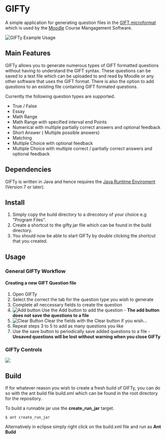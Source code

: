 GIFTy
=====

A simple application for generating question files in the [GIFT microformat](http://docs.moodle.org/23/en/GIFT_format) which is used by the [Moodle](https://moodle.org/)  Course Mangagement Software.

![GIFTy Example Usage](http://img641.imageshack.us/img641/8568/mulitplechoiceexamplesc.png)

Main Features
--------

GIFTy allows you to generate numerous types of GIFT formatted questions without having to understand the GIFT syntax.
These questions can be saved to a text file which can be uploaded to and read by Moodle or any other software that uses the GIFT format.
There is also the option to add questions to an existing file containing GIFT formated questions.

Currently the following question types are supported.

- True / False
- Essay
- Math Range
- Math Range with specified interval end Points
- Numerical with multiple partially correct answers and optional feedback
- Short Answer ( Multiple possible answers)
- Matching
- Multiple Choice with optional feedback
- Multiple Choice with multiple correct / partially correct answers and optional feedback

Dependencies 
------------

GIFTy is written in Java and hence requires the [Java Runtime Enviroment](http://www.oracle.com/technetwork/java/javase/downloads/jre7u9-downloads-1859586.html) (Version 7 or later).

Install
-----------

1. Simply copy the build directory to a direcotory of your choice e.g "Program Files".
2. Create a shortcut to the gifty.jar file which can be found in the build directory.
4. You should now be able to start GIFTy by double clicking the shortcut that you created.

Usage
------------
### General GIFTy Workflow

#### Creating a new GIFT Question file

1. Open GIFTy
2. Select the correct the tab for the question type you wish to generate
3. Complete all neccessary fields to create the question
4. ![Add button](http://img534.imageshack.us/img534/2277/addbutton.png) Use the  Add button to add the question - **The add button does not save the questions to a file**
5. ![Clear Button](http://img29.imageshack.us/img29/1723/clearbutton.png) Clear the fields with the Clear button if you wish...
6. Repeat steps 3 to 5 to add as many questions you like
7. Use the save button to periodically save added questions to a file -  **Unsaved questions will be lost without warning when you close GIFTy**

### GIFTy Controls

![](http://img248.imageshack.us/img248/1900/giftytut.png)


Build
------

If for whatever reason you wish to create a fresh build of GIFTy, you can do so with the ant build file build.xml which can be found in the root directory for the repository.

To build a runnable jar use the **create\_run\_jar** target.

```
$ ant create_run_jar
```

Alternatively in eclipse simply right click on the build.xml file and run as **Ant Build**

